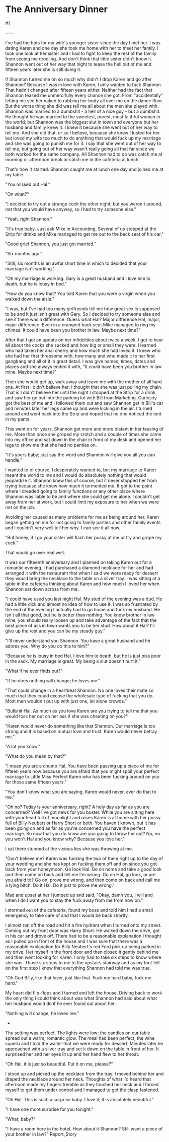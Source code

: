 The Anniversary Dinner
======================
#1 

===

I've had the hots for my wife's younger sister since the day I met her. I was dating Karen and one day she took me home with her to meet her family. I took one look at her sister and I had to fight to keep the rest of the family from seeing me drooling. And don't think that little sister didn't know it. Shannon went out of her way that night to tease the hell out of me and fifteen years later she is still doing it. 

If Shannon turned me on so much why didn't I drop Karen and go after Shannon? Because I was in love with Karen, I only wanted to fuck Shannon. That hadn't changed after fifteen years either. Neither had the fact that Shannon teased me unmercifully every chance she got. From "accidentally" letting me see her naked to rubbing her body all over me on the dance floor. But the worse thing she did was tell me all about the men she played with. Shannon was married to a dumbshit - a hell of a nice guy - but a dumbshit. He thought he was married to the sweetest, purest, most faithful woman in the world, but Shannon was the biggest slut in town and everyone but her husband and family knew it. I knew it because she went out of her way to tell me. And she did that, or so I believe, because she knew I lusted for her but loved my wife too much to do anything that would fuck up my marriage and she was going to punish me for it. I say that she went out of her way to tell me, but going out of her way wasn't really going all that far since we both worked for the same company. All Shannon had to do was catch me at morning or afternoon break or catch me in the cafeteria at lunch. 

That's how it started. Shannon caught me at lunch one day and joined me at my table. 

"You missed out Hal." 

"On what?" 

"I decided to try out a strange cock the other night, but you weren't around, not that you would have anyway, so I had to try someone else." 

"Yeah, right Shannon." 

"It's true baby. Just ask Mike in Accounting. Several of us stopped at the Strip for drinks and Mike managed to get me out to the back seat of his car." 

"Good grief Shannon, you just got married." 

"Six months ago." 

"Still, six months is an awful short time in which to decided that your marriage isn't working." 

"Oh my marriage is working. Gary is a great husband and I love him to death, but he is lousy in bed." 

"How do you know that? You told Karen that you were a virgin when you walked down the aisle." 

"I was, but I've had too many girlfriends tell me how great sex is supposed to be and it just isn't great with Gary. So I decided to try someone else and see if there was a difference. Guess what Hal? Major difference Hal, major, major difference. Even in a cramped back seat Mike managed to ring my chimes. It could have been you brother in law. Maybe next time?" 

After that I got an update on her infidelities about twice a week. I got to hear all about the cocks she sucked and how big or small they were. I learned who had taken her anal cherry and how much she had loved it. I knew who she had her first threesome with, how many and who made it to her first gangbang and all of it in great detail. I was give names, times, dates and places and she always ended it with, "It could have been you brother in law mine. Maybe next time?" 

Then she would get up, walk away and leave me with the mother of all hard ons. At first I didn't believe her; I thought that she was just pulling my chain. That is I didn't believe her until the night I stopped at the Strip for a drink and saw her go out into the parking lot with Bill from Marketing. Curiosity got the best of me and I followed them out and saw Shannon get in Bill's car and minutes later her legs came up and were kicking in the air. I turned around and went back into the Strip and hoped that no one noticed the tent in my pants. 

This went on for years. Shannon got more and more blatant in her teasing of me. More than once she groped my crotch and a couple of times she came into my office and sat down in the chair in front of my desk and opened her legs to show me that she had no panties on. 

"It's yours baby; just say the word and Shannon will give you all you can handle." 

I wanted to of course, I desperately wanted to, but my marriage to Karen meant the world to me and I would do absolutely nothing that would jeopardize it. Shannon knew this of course, but it never stopped her from trying because she knew how much it tormented me. It got to the point where I dreaded going to family functions or any other place where Shannon was liable to be and where she could get me alone. I couldn't get away from her at work, but I could limit my exposure to her when we were not on the job. 

Avoiding her caused as many problems for me as being around her. Karen began getting on me for not going to family parties and other family events and I couldn't very well tell her why. I can see it all now. 

"But honey, if I go your sister will flash her pussy at me or try and grope my cock." 

That would go over real well. 

It was our fifteenth anniversary and I planned on taking Karen out for a romantic evening. I had purchased a diamond necklace for her and had arranged it with the restaurant that when I said we were ready for dessert they would bring the necklace to the table on a silver tray. I was sitting at a table in the cafeteria thinking about Karen and how much I loved her when Shannon sat down across from me. 

"I could have used you last night Hal. My stud of the evening was a dud. He had a little dick and almost no idea of how to use it. I was so frustrated by the end of the evening I actually had to go home and fuck my husband. He isn't all that good, but he is better than nothing. You know brother in law mine, you should really loosen up and take advantage of the fact that the best piece of ass in town wants you to be her stud. How about it Hal? I'll give up the rest and you can be my steady guy." 

"I'll never understand you Shannon. You have a great husband and he adores you. Why do you do this to him?" 

"Because he is lousy in bed Hal. I love him to death, but he is just piss poor in the sack. My marriage is great. My being a slut doesn't hurt it." 

"What if he ever finds out?" 

"If he does nothing will change; he loves me." 

"That could change in a heartbeat Shannon. No one loves their mate so much that they could excuse the wholesale type of fucking that you do. Most men wouldn't put up with just one, let alone crowds." 

"Bullshit Hal. As much as you love Karen are you trying to tell me that you would toss her out on her ass if she was cheating on you?" 

"Karen would never do something like that Shannon. Our marriage is too strong and it is based on mutual love and trust. Karen would never betray me." 

"A lot you know." 

"What do you mean by that?" 

"I mean you are a chump Hal. You have been passing up a piece of me for fifteen years now because you are afraid that you might spoil your perfect marriage to Little Miss Perfect Karen who has been fucking around on you for those same fifteen years." 

"You don't know what you are saying. Karen would never, ever do that to me." 

"Oh no? Today is your anniversary, right? A holy day as far as you are concerned? Well I've got news for you buster. While you are sitting here with your head full of moonlight and roses Karen is at home with her pussy full of Billy Neubert or Harry Short or both. You haven't known, but it has been going on and as far as you're concerned you have the perfect marriage. So now that you do know are you going to throw her out? No, no you won't Hal and you know why? Because you love her." 

I sat there stunned at the vicious lies she was throwing at me. 

"Don't believe me? Karen was fucking the two of them right up to the day of your wedding and she has kept on fucking them off and on since you got back from your honeymoon. Go look Hal. Go on home and take a good look and then come on back and tell me I'm wrong. Go on Hal, go look, or are you afraid to? Go on, prove me wrong, and then come on back and call me a lying bitch. Do it Hal. Do it just to prove me wrong." 

Mad and upset at her I jumped up and said, "Okay, damn you, I will and when I do I want you to stay the fuck away from me from now on." 

I stormed out of the cafeteria, found my boss and told him I had a small emergency to take care of and that I would be back shortly. 

I almost ran off the road and hit a fire hydrant when I turned onto my street. Coming out my front door was Harry Short. He walked down the drive, got in his car and drove off. There had to be a reasonable explanation I thought as I pulled up in front of the house and I was sure that there was a reasonable explanation for Billy Neubert's red Ford pick up being parked in my drive. I let myself in the front door and then closed it gently behind me and then went looking for Karen. I only had to take six steps to know where she was. Those six steps to me to the upstairs stairway and as my foot fell on the first step I knew that everything Shannon had told me was true. 

"Oh God Billy, like that lover, just like that. Fuck me hard baby, fuck me hard." 

My heart did flip-flops and I turned and left the house. Driving back to work the only thing I could think about was what Shannon had said about what her husband would do if he ever found out about her. 

"Nothing will change, he loves me." 

* 

The setting was perfect. The lights were low; the candles on our table spread out a warm, romantic glow. The meal had been perfect, the wine superb and I told the waiter that we were ready for dessert. Minutes later he approached with a silver tray and set it down on the table in front of her. It surprised her and her eyes lit up and her hand flew to her throat. 

"Oh Hal, it is just so beautiful. Put it on me, please?" 

I stood up and picked up the necklace from the tray. I moved behind her and draped the necklace around her neck. Thoughts of what I'd heard that afternoon made my fingers tremble as they touched her neck and I forced myself to get them under control and I managed to get the clasp fastened. 

"Oh Hal. This is such a surprise baby. I love it; it is absolutely beautiful." 

"I have one more surprise for you tonight." 

"What, baby?" 

"I have a room here in the hotel. How about it Shannon? Still want a piece of your brother in law?" Report_Story 
